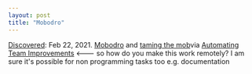 ```yaml
---
layout: post
title: "Mobodro"
---
```

[Discovered](http://rolandtanglao.com/2020/07/29/p1-blogthis-checkvist-list-links-to-blog/): Feb 22, 2021. [Mobodro](https://barneydellar.blogspot.com/2018/05/mobodoro.html) and [taming the mob](https://blog.newrelic.com/engineering/mob-programming-pomodoro/)via [Automating Team Improvements](https://www.industriallogic.com/blog/automating-team-improvements/?utm_source=feedburner&utm_medium=feed&utm_campaign=Feed%3A+IndustrialBlogic+%28Industrial+Blogic%29) <--- so how do you make this work remotely? I am sure it's possible for non programming tasks too e.g. documentation
